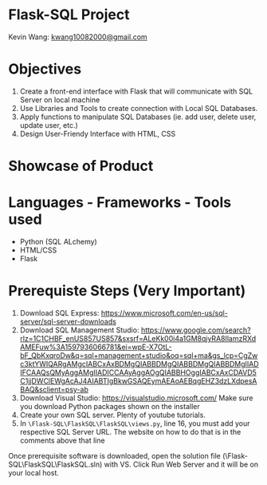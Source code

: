 # Flask-SQL Project
Kevin Wang: kwang10082000@gmail.com


# Objectives
1. Create a front-end interface with Flask that will communicate with SQL Server on local machine 
2. Use Libraries and Tools to create connection with Local SQL Databases. 
3. Apply functions to manipulate SQL Databases (ie. add user, delete user, update user, etc.)
4. Design User-Friendy Interface with HTML, CSS

# Showcase of Product




# Languages - Frameworks - Tools used
* Python (SQL ALchemy)
* HTML/CSS
* Flask

# Prerequiste Steps (Very Important)
1. Download SQL Express: https://www.microsoft.com/en-us/sql-server/sql-server-downloads
2. Download SQL Management Studio: https://www.google.com/search?rlz=1C1CHBF_enUS857US857&sxsrf=ALeKk00i4a1GM8qjyRA8IlamzRXdAMEFuw%3A1597936066781&ei=wpE-X7OtL-bF_QbKxqroDw&q=sql+management+studio&oq=sql+ma&gs_lcp=CgZwc3ktYWIQARgAMgcIABCxAxBDMgQIABBDMgQIABBDMgQIABBDMgIIADIFCAAQsQMyAggAMgIIADICCAAyAggAOgQIABBHOggIABCxAxCDAVD5C1jjDWClEWgAcAJ4AIABTIgBkwGSAQEymAEAoAEBqgEHZ3dzLXdpesABAQ&sclient=psy-ab
3. Download Visual Studio: https://visualstudio.microsoft.com/
   Make sure you download Python packages shown on the installer
4. Create your own SQL server. Plenty of youtube tutorials.
5. In `\Flask-SQL\FlaskSQL\FlaskSQL\views.py`, line 16, you must add your respective SQL Server URL. The website on how to do that is in the comments above that line


Once prerequisite software is downloaded, open the solution file (\Flask-SQL\FlaskSQL\FlaskSQL.sln) with VS. Click Run Web Server and it will be on your local host. 


